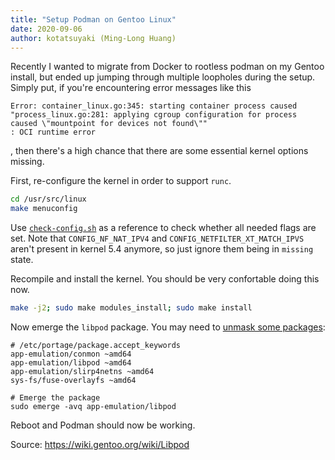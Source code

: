 ```yaml
---
title: "Setup Podman on Gentoo Linux"
date: 2020-09-06
author: kotatsuyaki (Ming-Long Huang)
---
```


Recently I wanted to migrate from Docker to rootless podman on my Gentoo install, but ended up jumping through multiple loopholes during the setup.
Simply put, if you're encountering error messages like this

```
Error: container_linux.go:345: starting container process caused "process_linux.go:281: applying cgroup configuration for process caused \"mountpoint for devices not found\""
: OCI runtime error
```

, then there's a high chance that there are some essential kernel options missing.

<!-- more -->

First, re-configure the kernel in order to support `runc`.

```sh
cd /usr/src/linux
make menuconfig
```

Use [`check-config.sh`](https://github.com/opencontainers/runc/blob/master/script/check-config.sh) as a reference to check whether all needed flags are set. Note that `CONFIG_NF_NAT_IPV4` and `CONFIG_NETFILTER_XT_MATCH_IPVS` aren't present in kernel 5.4 anymore, so just ignore them being in `missing` state.

Recompile and install the kernel. You should be very confortable doing this now.

```sh
make -j2; sudo make modules_install; sudo make install
```

Now emerge the `libpod` package. You may need to [unmask some packages](https://wiki.gentoo.org/wiki/Knowledge_Base:Unmasking_a_package):

```
# /etc/portage/package.accept_keywords
app-emulation/conmon ~amd64
app-emulation/libpod ~amd64
app-emulation/slirp4netns ~amd64
sys-fs/fuse-overlayfs ~amd64

# Emerge the package
sudo emerge -avq app-emulation/libpod
```

Reboot and Podman should now be working.

Source: <https://wiki.gentoo.org/wiki/Libpod>
